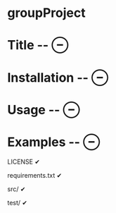 # groupProject

# Title -- ⊖
# Installation -- ⊖
# Usage -- ⊖
# Examples -- ⊖

LICENSE ✔

requirements.txt ✔

src/ ✔

test/ ✔
